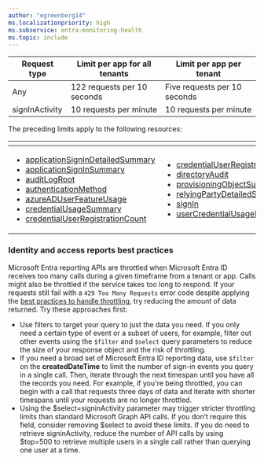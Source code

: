 ```yaml
---
author: "egreenberg14"
ms.localizationpriority: high
ms.subservice: entra-monitoring-health
ms.topic: include
---
```

<!-- markdownlint-disable MD041 -->

| Request type |  Limit per app for all tenants |  Limit per app per tenant |
| ------------ | ------------------------------ |  ------------------------ |
| Any | 122 requests per 10 seconds | Five requests per 10 seconds |
| signInActivity | 10 requests per minute | 10 requests per minute |

The preceding limits apply to the following resources:

| <!-- fake header--> | <!-- fake header--> |
|--|--|
|<ul> <li> [applicationSignInDetailedSummary](/graph/api/resources/applicationsignindetailedsummary) <li> [applicationSignInSummary](/graph/api/resources/applicationsigninsummary) <li> [auditLogRoot](/graph/api/resources/auditlogroot) <li> [authenticationMethod](/graph/api/resources/authenticationmethod) <li> [azureADUserFeatureUsage](/graph/api/resources/userregistrationfeaturesummary) <li> [credentialUsageSummary](/graph/api/resources/credentialusagesummary) <li> [credentialUserRegistrationCount](/graph/api/resources/credentialuserregistrationcount) </ul>| <ul><li> [credentialUserRegistrationDetails](/graph/api/resources/credentialuserregistrationdetails) <li> [directoryAudit](/graph/api/resources/directoryaudit) <li> [provisioningObjectSummary](/graph/api/resources/provisioningobjectsummary) <li> [relyingPartyDetailedSummary](/graph/api/resources/relyingpartydetailedsummary) <li> [signIn](/graph/api/resources/signin) <li> [userCredentialUsageDetails](/graph/api/resources/usercredentialusagedetails)  </ul> |

<!--
Verify the following:  azureadfeatureusage, azureadlicenseusage, azureaduserfeatureusage, recommendation, recommendationresource, restrictedsignin

Changed authenticationMethodsRoot to authenticationMethod
-->

### Identity and access reports best practices

Microsoft Entra reporting APIs are throttled when Microsoft Entra ID receives too many calls during a given timeframe from a tenant or app. Calls might also be throttled if the service takes too long to respond. If your requests still fail with a `429 Too Many Requests` error code despite applying the [best practices to handle throttling](/graph/throttling#best-practices-to-handle-throttling), try reducing the amount of data returned. Try these approaches first:
- Use filters to target your query to just the data you need. If you only need a certain type of event or a subset of users, for example, filter out other events using the `$filter` and `$select` query parameters to reduce the size of your response object and the risk of throttling.
- If you need a broad set of Microsoft Entra ID reporting data, use `$filter` on the **createdDateTime** to limit the number of sign-in events you query in a single call. Then, iterate through the next timespan until you have all the records you need. For example, if you're being throttled, you can begin with a call that requests three days of data and iterate with shorter timespans until your requests are no longer throttled.
- Using the $select=signinActivity parameter may trigger stricter throttling limits than standard Microsoft Graph API calls. If you don’t require this field, consider removing $select to avoid these limits. If you do need to retrieve signinActivity, reduce the number of API calls by using $top=500 to retrieve multiple users in a single call rather than querying one user at a time.
